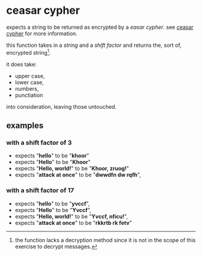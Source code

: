 # ceasar cypher

expects a string to be returned as encrypted by a _easar cypher_. see [ceasar cypher](https://en.wikipedia.org/wiki/Caesar_cipher) for more information.

this function takes in a _string_ and a _shift factor_ and returns the, sort of, encrypted string[^1].

[^1]: the function lacks a decryption method since it is not in the scope of this exercise to decrypt messages.

it does take:

-  upper case,
-  lower case,
-  numbers,
-  punctiation

into consideration, leaving those untouched.

## examples

### with a shift factor of 3

-  expects "**hello**" to be "**khoor**"
-  expects "**Hello**" to be "**Khoor**"
-  expects "**Hello, world!**" to be "**Khoor, zruog!**"
-  expects "**attack at once**" to be "**dwwdfn dw rqfh**",

### with a shift factor of 17

-  expects "**hello**" to be "**yvccf**",
-  expects "**Hello**" to be "**Yvccf**",
-  expects "**Hello, world!**" to be "**Yvccf, nficu!**",
-  expects "**attack at once**" to be "**rkkrtb rk fetv**"
